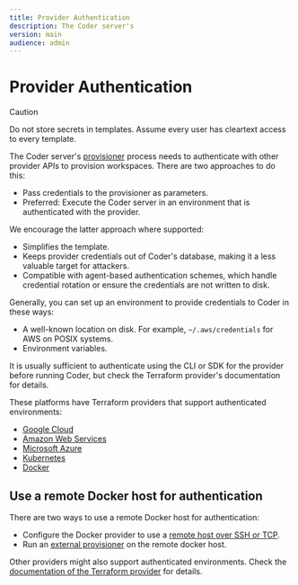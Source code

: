 ```yaml
---
title: Provider Authentication
description: The Coder server's
version: main
audience: admin
---
```

# Provider Authentication

> [!CAUTION]
> Do not store secrets in templates. Assume every user has cleartext access to every template.

The Coder server's
[provisioner](https://registry.terraform.io/providers/coder/coder/latest/docs/data-sources/provisioner)
process needs to authenticate with other provider APIs to provision workspaces.
There are two approaches to do this:

- Pass credentials to the provisioner as parameters.
- Preferred: Execute the Coder server in an environment that is authenticated
  with the provider.

We encourage the latter approach where supported:

- Simplifies the template.
- Keeps provider credentials out of Coder's database, making it a less valuable
  target for attackers.
- Compatible with agent-based authentication schemes, which handle credential
  rotation or ensure the credentials are not written to disk.

Generally, you can set up an environment to provide credentials to Coder in
these ways:

- A well-known location on disk. For example, `~/.aws/credentials` for AWS on
  POSIX systems.
- Environment variables.

It is usually sufficient to authenticate using the CLI or SDK for the provider
before running Coder, but check the Terraform provider's documentation for
details.

These platforms have Terraform providers that support authenticated
environments:

- [Google Cloud](https://registry.terraform.io/providers/hashicorp/google/latest/docs)
- [Amazon Web Services](https://registry.terraform.io/providers/hashicorp/aws/latest/docs)
- [Microsoft Azure](https://registry.terraform.io/providers/hashicorp/azurerm/latest/docs)
- [Kubernetes](https://registry.terraform.io/providers/hashicorp/kubernetes/latest/docs)
- [Docker](https://registry.terraform.io/providers/kreuzwerker/docker/latest/docs)

## Use a remote Docker host for authentication

There are two ways to use a remote Docker host for authentication:

- Configure the Docker provider to use a
  [remote host over SSH or TCP](https://registry.terraform.io/providers/kreuzwerker/docker/latest/docs#remote-hosts).
- Run an [external provisioner](../../provisioners/index) on the remote docker
  host.

Other providers might also support authenticated environments. Check the
[documentation of the Terraform provider](https://registry.terraform.io/browse/providers)
for details.
